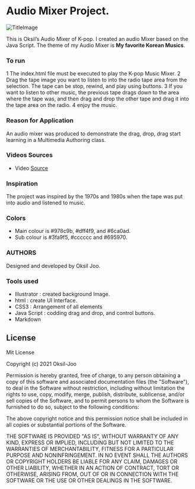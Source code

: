 # Audio Mixer Project.
![TitleImage](https://user-images.githubusercontent.com/72535594/109361266-a541b700-7856-11eb-8f82-99fa49eadc3e.png)

This is Oksil’s Audio Mixer of K-pop. I created an audio Mixer based on the Java Script. The theme of my Audio Mixer is **My favorite Korean Musics**.

### To run
1 The index.html file must be executed to play the K-pop Music Mixer.
2 Drag the tape image you want to listen to into the radio tape area from the selection. The tape can be stop, rewind, and play using buttons.
3 If you want to listen to other music, the previous tape drags down to the area where the tape was, and then drag and drop the other tape and drag it into the tape area on the radio.
4 enjoy the music.


### Reason for Application
An audio mixer was produced to demonstrate the drag, drop, drag start learning in a Multimedia Authoring class.

### Videos Sources
* Video [Source](https://www.youtube.com/watch?v=j6j0XVQjIy4)

### Inspiration
The project was inspired by the 1970s and 1980s when the tape was put into audio and listened to music.

### Colors
* Main colour is #978c9b, #dff4f9, and #6ca0ad.
* Sub colour is #3fa9f5, #cccccc and #695970.

### AUTHORS
Designed and developed by Oksil Joo.

### Tools used
* Illustrator : created background Image.
* html : create UI Interface.
* CSS3 : Arrangement of all elements
* Java Script : codding drag and drop, and control buttons.
* Markdown

## License
Mit License

Copyright (c) 2021 Oksil-Joo

Permission is hereby granted, free of charge, to any person obtaining a copy
of this software and associated documentation files (the "Software"), to deal
in the Software without restriction, including without limitation the rights
to use, copy, modify, merge, publish, distribute, sublicense, and/or sell
copies of the Software, and to permit persons to whom the Software is
furnished to do so, subject to the following conditions:

The above copyright notice and this permission notice shall be included in all
copies or substantial portions of the Software.

THE SOFTWARE IS PROVIDED "AS IS", WITHOUT WARRANTY OF ANY KIND, EXPRESS OR
IMPLIED, INCLUDING BUT NOT LIMITED TO THE WARRANTIES OF MERCHANTABILITY,
FITNESS FOR A PARTICULAR PURPOSE AND NONINFRINGEMENT. IN NO EVENT SHALL THE
AUTHORS OR COPYRIGHT HOLDERS BE LIABLE FOR ANY CLAIM, DAMAGES OR OTHER
LIABILITY, WHETHER IN AN ACTION OF CONTRACT, TORT OR OTHERWISE, ARISING FROM,
OUT OF OR IN CONNECTION WITH THE SOFTWARE OR THE USE OR OTHER DEALINGS IN THE
SOFTWARE.
